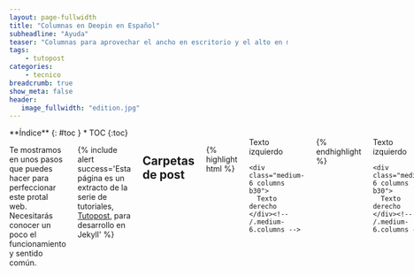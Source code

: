 ```yaml
---
layout: page-fullwidth
title: "Columnas en Deepin en Español"
subheadline: "Ayuda"
teaser: "Columnas para aprovechar el ancho en escritorio y el alto en móviles"
tags:
    - tutopost
categories:
    - tecnico
breadcrumb: true
show_meta: false
header:
   image_fullwidth: "edition.jpg"
---
```

<div class="row">
<div class="medium-4 medium-push-8 columns" markdown="1">
<div class="panel radius" markdown="1">
**Índice**
{: #toc }
*  TOC
{:toc}
</div>
</div><!-- /.medium-4.columns -->

<div class="medium-8 medium-pull-4 columns" markdown="1">

Te mostramos en unos pasos que puedes hacer para perfeccionar este protal web. Necesitarás conocer un poco el funcionamiento y sentido común.

{% include alert success='Esta página es un extracto de la serie de tutoriales, <a href="/tutopost">Tutopost</a>, para desarrollo en Jekyll' %}

## Carpetas de post

{% highlight html %}
<div class="row t60">
    <div class="medium-6 columns b30">
      Texto izquierdo
    </div><!-- /.medium-6.columns -->

    <div class="medium-6 columns b30">
      Texto derecho
    </div><!-- /.medium-6.columns -->
</div><!-- /.row -->
{% endhighlight %}

<div class="row t60">
    <div class="medium-6 columns b30">
      Texto izquierdo
    </div><!-- /.medium-6.columns -->

    <div class="medium-6 columns b30">
      Texto derecho
    </div><!-- /.medium-6.columns -->
</div><!-- /.row -->

## Lectura adicionales
* ["Git en Atom"]({{ site.url }}/tecnico/gitatom/).
* [Encabezado del post]({{ site.url }}/tecnico/encabezadopost/).

</div><!-- /.medium-8.columns -->
</div><!-- /.row -->
